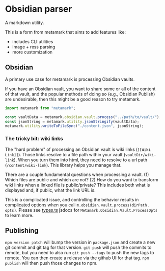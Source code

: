 # Obsidian parser

A markdown utility.

This is a form from metamark that aims to add features like:

- includes CLI utilities
- image + ress parsing
- more customization

## Obsidian

A primary use case for metamark is processing Obsidian vaults.

If you have an Obsidian vault, you want to share some or all of the content of
that vault, and the popular methods of doing so (e.g., Obsidian Publish) are
undesirable, then this might be a good reason to try metamark.

```ts
import metamark from "metamark";

const vaultData = metamark.obsidian.vault.process("../path/to/vault/");
const jsonString = metamark.utility.jsonStringify(vaultData);
metamark.utility.writeToFileSync("./content.json", jsonString);
```

### The tricky bit: wiki links

The "hard problem" of processing an Obsidian vault is wiki links (`[[Wiki Link]]`).
Those links resolve to a file path within your vault
(`vaultDir/wiki-link`). When you turn them into html, they need to resolve to a
url path (`/content/wiki-link`). This library helps you manage that.

There are a couple fundamental questions when processing a vault. (1) Which
files are public and which are not? (2) How do you want to transform wiki links
when a linked file is public/private? This includes both what is displayed and,
if public, what the link URL is.

This is a complicated issue, and controlling the behavior results in complicated
options when you call `m.obsidian.vault.process(dirPath, opts)`. Please see
[types.ts](./src/types.ts) jsdocs for `Metamark.Obsidian.Vault.ProcessOpts` to
learn more.

## Publishing

`npm version patch` will bump the version in `package.json` and create a new git
commit and git tag for that version. `git push` will push the commits to
remote, but you need to also run `git push --tags` to push the new tags to
remote. You can then create a release via the github UI for that tag.
`npm publish` will then push those changes to npm.
